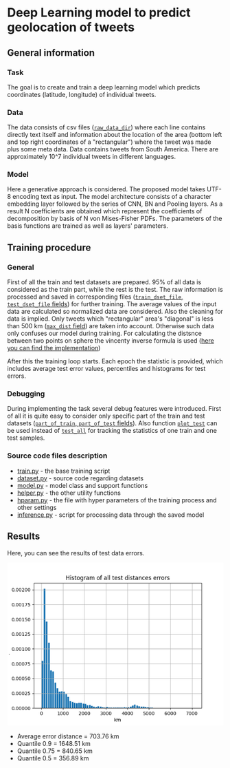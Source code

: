  # Deep Learning model to predict geolocation of tweets

 ## General information

 ### Task
 The goal is to create and train a deep learning model which predicts coordinates (latitude, longitude) of individual tweets.

### Data
The data consists of csv files ([`raw_data_dir`](./hparams.py#L5)) where each line contains directly text itself and information about the location of the area (bottom left and top right coordinates of a "rectangular") where the tweet was made plus some meta data. Data contains tweets from South America. There are approximately 10^7 individual tweets in different languages. 

 ### Model
Here a generative approach is considered. The proposed model takes UTF-8 encoding text as input. The model architecture consists of  a character embedding layer followed by the series of CNN, BN and Pooling layers. As a result N coefficients are obtained which represent the coefficients of decomposition by basis of N von Mises-Fisher PDFs. The parameters of the basis functions are trained as well as layers' parameters.

## Training procedure
### General
First of all the train and test datasets are prepared. 95% of all data is considered as the train part, while the rest is the test. The raw information is processed and saved in corresponding files ([`train_dset_file`, `test_dset_file` fields](./hparams.py#L11-L12)) for further training. The average values of the input data are calculated so normalized data are considered. Also the cleaning for data is implied. Only tweets which "rectangular" area's "diagonal" is less than 500 km ([`max_dist` field](./hparams.py#L19)) are taken into account. Otherwise such data only confuses our model during training. For calculating the distsnce between two points on sphere the vincenty inverse formula is used ([here you can find the implementation](./helper.py#L50))

After this the training loop starts. Each epoch the statistic is provided, which includes average test error values, percentiles and histograms for test errors. 

### Debugging
During implementing the task several debug features were introduced. First of all it is quite easy to consider only specific part of the train and test datasets ([`part_of_train`, `part_of_test` fields](./hparams.py#L22-L23)). Also function [`plot_test`](./helper.py#L234) can be used instead of [`test_all`](./helper.py#L254) for tracking the statistics of one train and one test samples. 

### Source code files description

- [train.py](./train.py) - the base training script
- [dataset.py](./dataset.py) - source code regarding datasets
- [model.py](./model.py) - model class and support functions
- [helper.py](./helper.py) - the other utility functions
- [hparam.py](./hparam.py) - the file with hyper parameters of the training process and other settings
- [inference.py](./inference.py) - script for processing data through the saved model

## Results
Here, you can see the results of test data errors.

![This is an image](./results/hist.png)

- Average error distance = 703.76 km
- Quantile 0.9 = 1648.51 km
- Quantile 0.75 = 840.65 km
- Quantile 0.5 = 356.89 km
